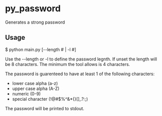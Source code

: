 # py_password
Generates a strong password

## Usage
$ python main.py [--length # | -l #]

Use the --length or -l to define the password legnth.  If unset the length will be 8 characters.  The minimum the tool allows is 4 characters.

The password is guarenteed to have at least 1 of the following characters:

* lower case alpha (a-z)
* upper case alpha (A-Z)
* numeric (0-9)
* special character (!@#$%^&*{}[],.?:;)

The password will be printed to stdout.

